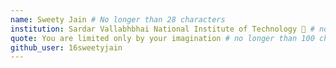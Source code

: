 ```yaml
---
name: Sweety Jain # No longer than 28 characters
institution: Sardar Vallabhbhai National Institute of Technology 🚩 # no longer than 58 characters
quote: You are limited only by your imagination # no longer than 100 characters, avoid using quotes(") to guarantee the format remains the same.
github_user: 16sweetyjain
---
```

